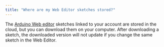 ```yaml
---
title: "Where are my Web Editor sketches stored?"
---
```



The [Arduino Web editor](https://create.arduino.cc/editor) sketches linked to your account are stored in the cloud, but you can download them on your computer. After downloading a sketch, the downloaded version will not update if you change the same sketch in the Web Editor.
